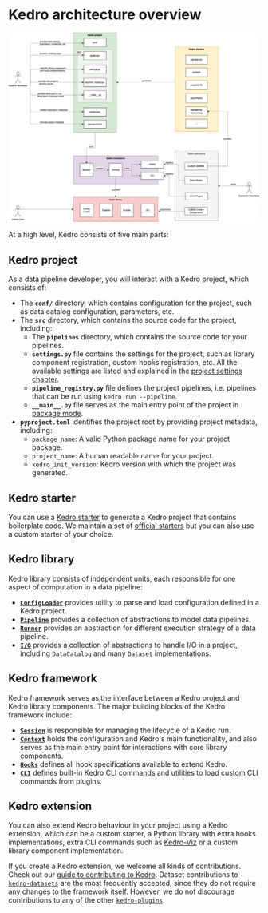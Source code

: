# Kedro architecture overview

![Kedro architecture diagram](../meta/images/kedro_architecture.png)

At a high level, Kedro consists of five main parts:

## Kedro project

As a data pipeline developer, you will interact with a Kedro project, which consists of:

* The **`conf/`** directory, which contains configuration for the project, such as data catalog configuration, parameters, etc.
* The **`src`** directory, which contains the source code for the project, including:
  * The **`pipelines`**  directory, which contains the source code for your pipelines.
  * **`settings.py`** file contains the settings for the project, such as library component registration, custom hooks registration, etc. All the available settings are listed and explained in the [project settings chapter](../kedro_project_setup/settings.md).
  * **`pipeline_registry.py`** file defines the project pipelines, i.e. pipelines that can be run using `kedro run --pipeline`.
  * **`__main__.py`** file serves as the main entry point of the project in [package mode](../tutorial/package_a_project.md#package-a-kedro-project).
* **`pyproject.toml`** identifies the project root by providing project metadata, including:
  * `package_name`: A valid Python package name for your project package.
  * `project_name`: A human readable name for your project.
  * `kedro_init_version`: Kedro version with which the project was generated.

## Kedro starter

You can use a [Kedro starter](../kedro_project_setup/starters.md) to generate a Kedro project that contains boilerplate code. We maintain a set of [official starters](https://github.com/kedro-org/kedro-starters/) but you can also use a custom starter of your choice.

## Kedro library

Kedro library consists of independent units, each responsible for one aspect of computation in a data pipeline:

* **[`ConfigLoader`](/kedro.config.ConfigLoader)** provides utility to parse and load configuration defined in a Kedro project.
* **[`Pipeline`](/kedro.pipeline)** provides a collection of abstractions to model data pipelines.
* **[`Runner`](/kedro.runner)** provides an abstraction for different execution strategy of a data pipeline.
* **[`I/O`](/kedro.io)** provides a collection of abstractions to handle I/O in a project, including `DataCatalog` and many `Dataset` implementations.

## Kedro framework

Kedro framework serves as the interface between a Kedro project and Kedro library components. The major building blocks of the Kedro framework include:

* **[`Session`](/kedro.framework.session)** is responsible for managing the lifecycle of a Kedro run.
* **[`Context`](/kedro.framework.context)** holds the configuration and Kedro's main functionality, and also serves as the main entry point for interactions with core library components.
* **[`Hooks`](/kedro.framework.hooks)** defines all hook specifications available to extend Kedro.
* **[`CLI`](/kedro.framework.cli)** defines built-in Kedro CLI commands and utilities to load custom CLI commands from plugins.

## Kedro extension

You can also extend Kedro behaviour in your project using a Kedro extension, which can be a custom starter, a Python library with extra hooks implementations, extra CLI commands such as [Kedro-Viz](https://github.com/kedro-org/kedro-viz) or a custom library component implementation.

If you create a Kedro extension, we welcome all kinds of contributions. Check out our [guide to contributing to Kedro](https://github.com/kedro-org/kedro/wiki/Contribute-to-Kedro). Dataset contributions to [`kedro-datasets`](https://github.com/kedro-org/kedro-plugins/tree/main/kedro-datasets) are the most frequently accepted, since they do not require any changes to the framework itself. However, we do not discourage contributions to any of the other [`kedro-plugins`](https://github.com/kedro-org/kedro-plugins).
